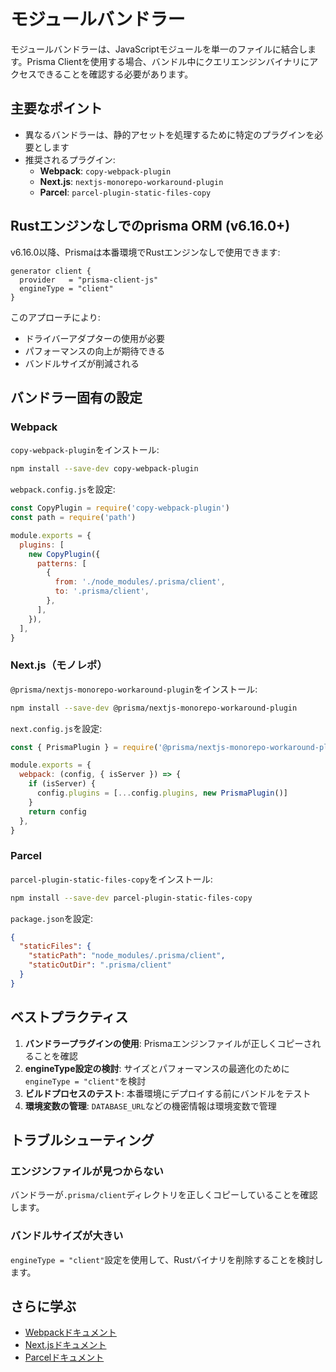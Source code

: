 # モジュールバンドラー

モジュールバンドラーは、JavaScriptモジュールを単一のファイルに結合します。Prisma Clientを使用する場合、バンドル中にクエリエンジンバイナリにアクセスできることを確認する必要があります。

## 主要なポイント

- 異なるバンドラーは、静的アセットを処理するために特定のプラグインを必要とします
- 推奨されるプラグイン:
  - **Webpack**: `copy-webpack-plugin`
  - **Next.js**: `nextjs-monorepo-workaround-plugin`
  - **Parcel**: `parcel-plugin-static-files-copy`

## Rustエンジンなしでのprisma ORM (v6.16.0+)

v6.16.0以降、Prismaは本番環境でRustエンジンなしで使用できます:

```prisma
generator client {
  provider   = "prisma-client-js"
  engineType = "client"
}
```

このアプローチにより:
- ドライバーアダプターの使用が必要
- パフォーマンスの向上が期待できる
- バンドルサイズが削減される

## バンドラー固有の設定

### Webpack

`copy-webpack-plugin`をインストール:

```bash
npm install --save-dev copy-webpack-plugin
```

`webpack.config.js`を設定:

```javascript
const CopyPlugin = require('copy-webpack-plugin')
const path = require('path')

module.exports = {
  plugins: [
    new CopyPlugin({
      patterns: [
        {
          from: './node_modules/.prisma/client',
          to: '.prisma/client',
        },
      ],
    }),
  ],
}
```

### Next.js（モノレポ）

`@prisma/nextjs-monorepo-workaround-plugin`をインストール:

```bash
npm install --save-dev @prisma/nextjs-monorepo-workaround-plugin
```

`next.config.js`を設定:

```javascript
const { PrismaPlugin } = require('@prisma/nextjs-monorepo-workaround-plugin')

module.exports = {
  webpack: (config, { isServer }) => {
    if (isServer) {
      config.plugins = [...config.plugins, new PrismaPlugin()]
    }
    return config
  },
}
```

### Parcel

`parcel-plugin-static-files-copy`をインストール:

```bash
npm install --save-dev parcel-plugin-static-files-copy
```

`package.json`を設定:

```json
{
  "staticFiles": {
    "staticPath": "node_modules/.prisma/client",
    "staticOutDir": ".prisma/client"
  }
}
```

## ベストプラクティス

1. **バンドラープラグインの使用**: Prismaエンジンファイルが正しくコピーされることを確認
2. **engineType設定の検討**: サイズとパフォーマンスの最適化のために`engineType = "client"`を検討
3. **ビルドプロセスのテスト**: 本番環境にデプロイする前にバンドルをテスト
4. **環境変数の管理**: `DATABASE_URL`などの機密情報は環境変数で管理

## トラブルシューティング

### エンジンファイルが見つからない

バンドラーが`.prisma/client`ディレクトリを正しくコピーしていることを確認します。

### バンドルサイズが大きい

`engineType = "client"`設定を使用して、Rustバイナリを削除することを検討します。

## さらに学ぶ

- [Webpackドキュメント](https://webpack.js.org/)
- [Next.jsドキュメント](https://nextjs.org/docs)
- [Parcelドキュメント](https://parceljs.org/)
